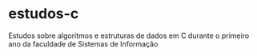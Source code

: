 # estudos-c
Estudos sobre algoritmos e estruturas de dados em C durante o primeiro ano da faculdade de Sistemas de Informação
